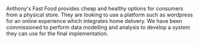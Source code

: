 Anthony's Fast Food provides cheap and healthy options for consumers from a physical store. They are looking to use a platform such as wordpress for an online experience which integrates home delivery. We have been commissioned to perform data modelling and analysis to develop a system they can use for the final implementation.
